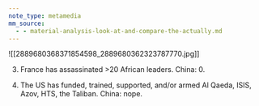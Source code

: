 ```yaml
---
note_type: metamedia
mm_source:
  - - material-analysis-look-at-and-compare-the-actually.md
---
```


![[2889680368371854598_2889680362323787770.jpg]]

3. France has assassinated >20 African
leaders. China: 0.

4. The US has funded, trained,
supported, and/or armed Al Qaeda,
ISIS, Azov, HTS, the Taliban. China:
nope.

